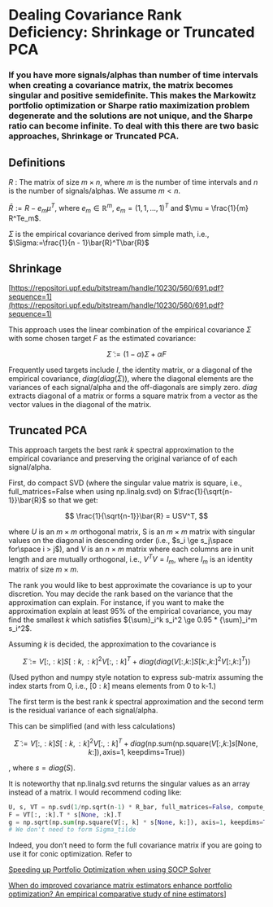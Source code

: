 # Dealing Covariance Rank Deficiency: Shrinkage or Truncated PCA

### If you have more signals/alphas than number of time intervals when creating a covariance matrix, the matrix becomes singular and positive semidefinite. This makes the Markowitz portfolio optimization or Sharpe ratio maximization problem degenerate and the solutions are not unique, and the Sharpe ratio can become infinite. To deal with this there are two basic approaches, Shrinkage or Truncated PCA.

## Definitions

$R$ : The matrix of size $m\times n$, where $m$ is the number of time intervals and $n$ is the number of signals/alphas. We assume $m < n$.

$\bar{R} := R - e_m \mu^T$, where $e_m \in \mathbb{R}^m$, $e_m=(1, 1, ..., 1)^T$ and  $\mu = \frac{1}{m} R^Te_m$.

$\Sigma$ is the empirical covariance derived from simple math, i.e., $\Sigma:=\frac{1}{n - 1}\bar{R}^T\bar{R}$

## Shrinkage

[https://repositori.upf.edu/bitstream/handle/10230/560/691.pdf?sequence=1](https://repositori.upf.edu/bitstream/handle/10230/560/691.pdf?sequence=1)

This approach uses the linear combination of the empirical covariance $\Sigma$ with some chosen target $F$ as the estimated covariance:

$$
\tilde \Sigma := (1 - \alpha) \Sigma + \alpha F
$$

Frequently used targets include $I$, the identity matrix, or a diagonal of the empirical covariance, $diag(diag(\Sigma))$, where the diagonal elements are the variances of each signal/alpha and the off-diagonals are simply zero. $diag$ extracts diagonal of a matrix or forms a square matrix from a vector as the vector values in the diagonal of the matrix.

## Truncated PCA

This approach targets the best rank $k$ spectral approximation to the empirical covariance and preserving the original variance of of each signal/alpha.

First, do compact SVD (where the singular value matrix is square, i.e., full_matrices=False when using np.linalg.svd) on $\frac{1}{\sqrt{n-1}}\bar{R}$ so that we get:

$$
\frac{1}{\sqrt{n-1}}\bar{R} = USV^T,
$$

where $U$ is an $m \times m$ orthogonal matrix, S is an $m \times m$ matrix with singular values on the diagonal in descending order (i.e., $s_i \ge s_j\space for\space i > j$), and $V$ is an $n\times m$ matrix where each columns are in unit length and are mutually orthogonal, i.e.,  $V^TV = I_m$, where $I_m$ is an identity matrix of size $m\times m$.

The rank you would like to best approximate the covariance is up to your discretion. You may decide the rank based on the variance that the approximation can explain. For instance, if you want to make the approximation explain at least 95% of the empirical covariance, you may find the smallest $k$ which satisfies ${\sum}_i^k s_i^2 \ge 0.95 * {\sum}_i^m s_i^2$.

Assuming $k$ is decided, the approximation to the covariance is

$$
\tilde{\Sigma}:=V[:, :k]S[:k, :k]^2V[:, :k]^T + diag(diag(V[:, k:]S[k:, k:]^2V[:, k:]^T))
$$

(Used python and numpy style notation to express sub-matrix assuming the index starts from 0, i.e., $[0:k]$ means elements from 0 to k-1.) 

The first term is the best rank $k$ spectral approximation and the second term is the residual variance of each signal/alpha.

This can be simplified (and with less calculations)

$$
\tilde{\Sigma}:=V[:, :k]S[:k, :k]^2V[:, :k]^T + diag(\text{np.sum(np.square}(V[:, k:]s[\text{None}, k:]), \text{axis=1,  keepdims=True}))
$$

, where $s=diag(S)$.

It is noteworthy that np.linalg.svd returns the singular values as an array instead of a matrix. I would recommend coding like:

```python
U, s, VT = np.svd(1/np.sqrt(n-1) * R_bar, full_matrices=False, compute_uv=True)
F = VT[:, :k].T * s[None, :k].T
g = np.sqrt(np.sum(np.square(V[:, k] * s[None, k:]), axis=1, keepdims=True)))
# We don't need to form Sigma_tilde
```

Indeed, you don’t need to form the full covariance matrix if you are going to use it for conic optimization. Refer to 

[Speeding up Portfolio Optimization when using SOCP Solver](../speeding_up_portfolio_optimization_when_using_SOCP.md)

[When do improved covariance matrix estimators enhance portfolio optimization? An empirical comparative study of nine estimators](https://papers.ssrn.com/sol3/papers.cfm?abstract_id=1596865)]